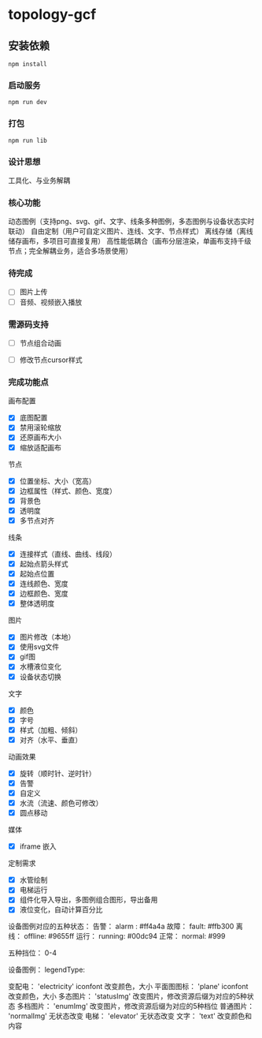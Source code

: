 # topology-gcf

## 安装依赖
```
npm install
```

### 启动服务
```
npm run dev
```

### 打包
```
npm run lib
```


### 设计思想
工具化、与业务解耦

### 核心功能
动态图例（支持png、svg、gif、文字、线条多种图例，多态图例与设备状态实时联动）
自由定制（用户可自定义图片、连线、文字、节点样式）
离线存储（离线储存画布，多项目可直接复用）
高性能低耦合（画布分层渲染，单画布支持千级节点；完全解耦业务，适合多场景使用）

### 待完成
- [ ] 图片上传
- [ ] 音频、视频嵌入播放

### 需源码支持
- [ ] 节点组合动画
- [ ] 修改节点cursor样式



### 完成功能点

画布配置
- [x] 底图配置
- [x] 禁用滚轮缩放
- [x] 还原画布大小
- [x] 缩放适配画布

节点
- [x] 位置坐标、大小（宽高）
- [x] 边框属性（样式、颜色、宽度）
- [x] 背景色
- [x] 透明度
- [x] 多节点对齐

线条
- [x] 连接样式（直线、曲线、线段）
- [x] 起始点箭头样式
- [x] 起始点位置
- [x] 连线颜色、宽度
- [x] 边框颜色、宽度
- [x] 整体透明度

图片
- [x] 图片修改（本地）
- [x] 使用svg文件
- [x] gif图
- [x] 水槽液位变化
- [x] 设备状态切换

文字
- [x] 颜色
- [x] 字号
- [x] 样式（加粗、倾斜）
- [x] 对齐（水平、垂直）

动画效果
- [x] 旋转（顺时针、逆时针）
- [x] 告警
- [x] 自定义
- [x] 水流（流速、颜色可修改）
- [x] 圆点移动

媒体
- [x] iframe 嵌入

定制需求
- [x] 水管绘制
- [x] 电梯运行
- [x] 组件化导入导出，多图例组合图形，导出备用
- [x] 液位变化，自动计算百分比

设备图例对应的五种状态：
    告警： alarm : #ff4a4a
    故障： fault: #ffb300
    离线： offline: #9655ff
    运行： running: #00dc94
    正常： normal: #999

五种挡位： 0-4

设备图例：  legendType:

  变配电：    'electricity'     iconfont  改变颜色，大小
  平面图图标： 'plane'          iconfont  改变颜色，大小
  多态图片：   'statusImg'      改变图片，修改资源后缀为对应的5种状态
  多档图片：   'enumImg'        改变图片，修改资源后缀为对应的5种档位
  普通图片：   'normalImg'      无状态改变
  电梯：       'elevator'      无状态改变
  文字：       'text'           改变颜色和内容

